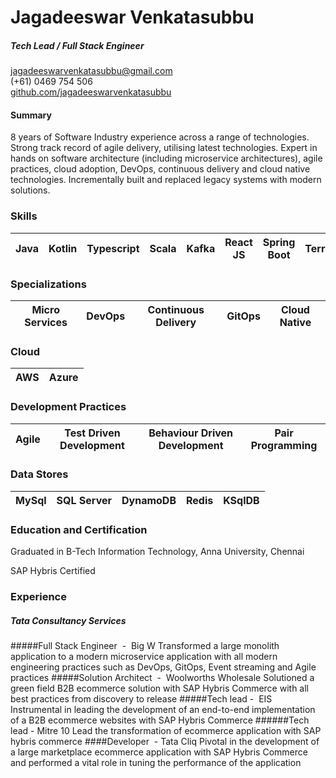 
# Jagadeeswar Venkatasubbu
##### Tech Lead / Full Stack Engineer
jagadeeswarvenkatasubbu@gmail.com \
(+61) 0469 754 506<br/> 
[github.com/jagadeeswarvenkatasubbu](#https://github.com/jagadeeswarvenkatasubbu)


#### Summary
8 years of Software Industry experience across a range of technologies. Strong track record of agile delivery, utilising latest technologies. Expert in hands on software architecture (including microservice architectures), agile practices, cloud adoption, DevOps, continuous delivery and cloud native technologies. Incrementally built and replaced legacy systems with modern solutions.

### Skills
| Java | Kotlin | Typescript | Scala | Kafka | React JS | Spring Boot | Terraform | Kubernetes | Sap Hybris |
|---|---|---|---|---|---|---|---|---|---|

### Specializations
| Micro Services | DevOps | Continuous Delivery | GitOps |  Cloud Native | 
|---|---|---|---|---|

### Cloud
| AWS | Azure |
|---|---|

### Development Practices
| Agile | Test Driven Development | Behaviour Driven Development | Pair Programming |
|---|---|---|---|

### Data Stores
| MySql | SQL Server | DynamoDB | Redis | KSqlDB
|---|---|---|---|---|

### Education and Certification
Graduated in B-Tech Information Technology, Anna University, Chennai

SAP Hybris Certified

### Experience

##### Tata Consultancy Services
#####Full Stack Engineer ​ - ​ Big W
Transformed
a
large
monolith
application to a modern microservice
application with all modern engineering
practices such as DevOps, GitOps, Event
streaming and Agile practices
#####Solution Architect ​ - ​ Woolworths Wholesale
Solutioned a green field B2B ecommerce
solution with SAP Hybris Commerce
with all best practices from discovery to
release
#####Tech lead - ​ EIS
Instrumental in leading the development
of an end-to-end implementation of a
B2B ecommerce websites with SAP
Hybris Commerce
######Tech lead - ​ Mitre 10
Lead the transformation of ecommerce
application with SAP hybris commerce
####Developer ​ - Tata Cliq
Pivotal in the development of a large
marketplace ecommerce application
with SAP Hybris Commerce and
performed a vital role in tuning the
performance of the application